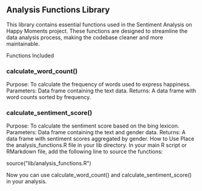 Analysis Functions Library
---
This library contains essential functions used in the Sentiment Analysis on Happy Moments project. These functions are designed to streamline the data analysis process, making the codebase cleaner and more maintainable.

Functions Included
### calculate_word_count()
Purpose: To calculate the frequency of words used to express happiness.
Parameters: Data frame containing the text data.
Returns: A data frame with word counts sorted by frequency.
### calculate_sentiment_score()
Purpose: To calculate the sentiment score based on the bing lexicon.
Parameters: Data frame containing the text and gender data.
Returns: A data frame with sentiment scores aggregated by gender.
How to Use
Place the analysis_functions.R file in your lib directory.
In your main R script or RMarkdown file, add the following line to source the functions:

source("lib/analysis_functions.R")

Now you can use calculate_word_count() and calculate_sentiment_score() in your analysis.
